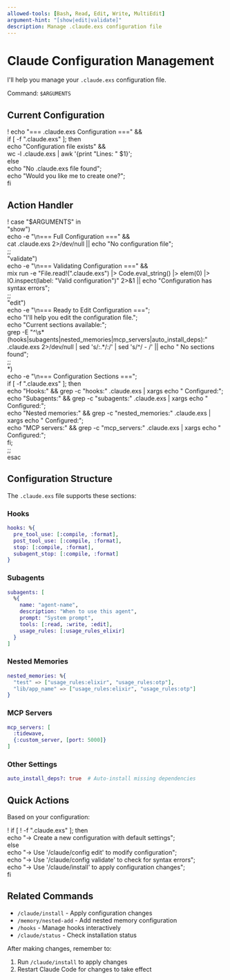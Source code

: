 ```yaml
---
allowed-tools: [Bash, Read, Edit, Write, MultiEdit]
argument-hint: "[show|edit|validate]"
description: Manage .claude.exs configuration file
---
```


# Claude Configuration Management

I'll help you manage your `.claude.exs` configuration file.

Command: `$ARGUMENTS`

## Current Configuration

! echo "=== .claude.exs Configuration ===" && \
  if [ -f ".claude.exs" ]; then \
    echo "Configuration file exists" && \
    wc -l .claude.exs | awk '{print "Lines: " $1}'; \
  else \
    echo "No .claude.exs file found"; \
    echo "Would you like me to create one?"; \
  fi

## Action Handler

! case "$ARGUMENTS" in \
    "show") \
      echo -e "\n=== Full Configuration ===" && \
      cat .claude.exs 2>/dev/null || echo "No configuration file"; \
      ;; \
    "validate") \
      echo -e "\n=== Validating Configuration ===" && \
      mix run -e "File.read!(\".claude.exs\") |> Code.eval_string() |> elem(0) |> IO.inspect(label: \"Valid configuration\")" 2>&1 || echo "Configuration has syntax errors"; \
      ;; \
    "edit") \
      echo -e "\n=== Ready to Edit Configuration ==="; \
      echo "I'll help you edit the configuration file."; \
      echo "Current sections available:"; \
      grep -E "^\s*(hooks|subagents|nested_memories|mcp_servers|auto_install_deps):" .claude.exs 2>/dev/null | sed 's/:.*/:/' | sed 's/^/  - /' || echo "  No sections found"; \
      ;; \
    *) \
      echo -e "\n=== Configuration Sections ==="; \
      if [ -f ".claude.exs" ]; then \
        echo "Hooks:" && grep -c "hooks:" .claude.exs | xargs echo "  Configured:"; \
        echo "Subagents:" && grep -c "subagents:" .claude.exs | xargs echo "  Configured:"; \
        echo "Nested memories:" && grep -c "nested_memories:" .claude.exs | xargs echo "  Configured:"; \
        echo "MCP servers:" && grep -c "mcp_servers:" .claude.exs | xargs echo "  Configured:"; \
      fi; \
      ;; \
  esac

## Configuration Structure

The `.claude.exs` file supports these sections:

### Hooks
```elixir
hooks: %{
  pre_tool_use: [:compile, :format],
  post_tool_use: [:compile, :format],
  stop: [:compile, :format],
  subagent_stop: [:compile, :format]
}
```

### Subagents
```elixir
subagents: [
  %{
    name: "agent-name",
    description: "When to use this agent",
    prompt: "System prompt",
    tools: [:read, :write, :edit],
    usage_rules: [:usage_rules_elixir]
  }
]
```

### Nested Memories
```elixir
nested_memories: %{
  "test" => ["usage_rules:elixir", "usage_rules:otp"],
  "lib/app_name" => ["usage_rules:elixir", "usage_rules:otp"]
}
```

### MCP Servers
```elixir
mcp_servers: [
  :tidewave,
  {:custom_server, [port: 5000]}
]
```

### Other Settings
```elixir
auto_install_deps?: true  # Auto-install missing dependencies
```

## Quick Actions

Based on your configuration:

! if [ ! -f ".claude.exs" ]; then \
    echo "→ Create a new configuration with default settings"; \
  else \
    echo "→ Use '/claude/config edit' to modify configuration"; \
    echo "→ Use '/claude/config validate' to check for syntax errors"; \
    echo "→ Use '/claude/install' to apply configuration changes"; \
  fi

## Related Commands

- `/claude/install` - Apply configuration changes
- `/memory/nested-add` - Add nested memory configuration
- `/hooks` - Manage hooks interactively
- `/claude/status` - Check installation status

After making changes, remember to:
1. Run `/claude/install` to apply changes
2. Restart Claude Code for changes to take effect
